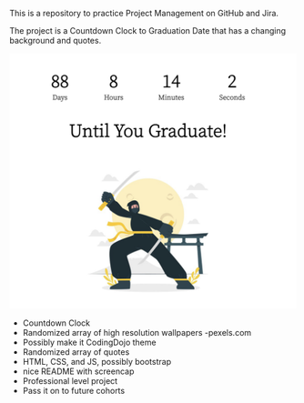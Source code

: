 This is a repository to practice Project Management on GitHub and Jira.

The project is a Countdown Clock to Graduation Date that has a changing background and quotes.

![alt text](./assets/countdownClock.png)

* Countdown Clock
* Randomized array of high resolution wallpapers 
  -pexels.com
* Possibly make it CodingDojo theme
* Randomized array of quotes
* HTML, CSS, and JS, possibly bootstrap
* nice README with screencap
* Professional level project
* Pass it on to future cohorts




